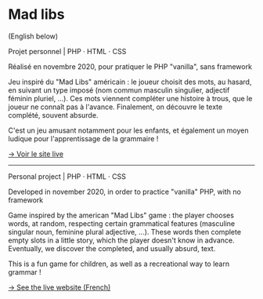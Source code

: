 # Mad libs
(English below)

Projet personnel | PHP · HTML · CSS

Réalisé en novembre 2020, pour pratiquer le PHP "vanilla", sans framework

Jeu inspiré du "Mad Libs" américain : le joueur choisit des mots, au hasard, en suivant un type imposé (nom commun masculin singulier, adjectif féminin pluriel, ...). Ces mots viennent compléter une histoire à trous, que le joueur ne connaît pas à l'avance. Finalement, on découvre le texte complété, souvent absurde.

C'est un jeu amusant notamment pour les enfants, et également un moyen ludique pour l'apprentissage de la grammaire !

<a href="https://histoires.herokuapp.com/">-> Voir le site live</a>

-----------

Personal project | PHP · HTML · CSS

Developed in november 2020, in order to practice "vanilla" PHP, with no framework

Game inspired by the american "Mad Libs" game : the player chooses words, at random, respecting certain grammatical features (masculine singular noun, feminine plural adjective, ...). These words then complete empty slots in a little story, which the player doesn't know in advance. Eventually, we discover the completed, and usually absurd, text.

This is a fun game for children, as well as a recreational way to learn grammar !

<a href="https://histoires.herokuapp.com/">-> See the live website (French)</a>